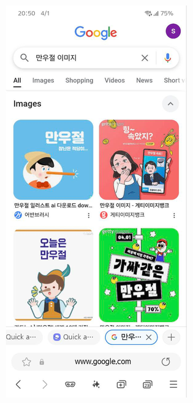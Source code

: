 <a href="https://namu.wiki/w/%EA%B0%80%EC%9A%B0%EB%A5%B4%20%EA%B5%AC%EB%9D%BC">![gawr gura](./public/image.png)</a>
